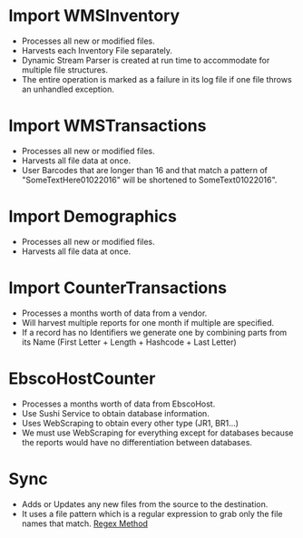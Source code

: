 
# Import WMSInventory

* Processes all new or modified files.
* Harvests each Inventory File separately.
* Dynamic Stream Parser is created at run time to accommodate for multiple file structures.
* The entire operation is marked as a failure in its log file if one file throws an unhandled exception.

# Import WMSTransactions

* Processes all new or modified files.
* Harvests all file data at once.
* User Barcodes that are longer than 16 and that match a pattern of "SomeTextHere01022016" will be shortened to SomeText01022016".

# Import Demographics

* Processes all new or modified files.
* Harvests all file data at once.

# Import CounterTransactions

* Processes a months worth of data from a vendor.
* Will harvest multiple reports for one month if multiple are specified.
* If a record has no Identifiers we generate one by combining parts from its Name (First Letter + Length + Hashcode + Last Letter)

# EbscoHostCounter

* Processes a months worth of data from EbscoHost.
* Use Sushi Service to obtain database information.
* Uses WebScraping to obtain every other type (JR1, BR1...)
* We must use WebScraping for everything except for databases because the reports would have no differentiation between databases.

# Sync

* Adds or Updates any new files from the source to the destination.
* It uses a file pattern which is a regular expression to grab only the file names that match. [Regex Method](https://msdn.microsoft.com/en-us/library/twcw2f1c(v=vs.110).aspx)
